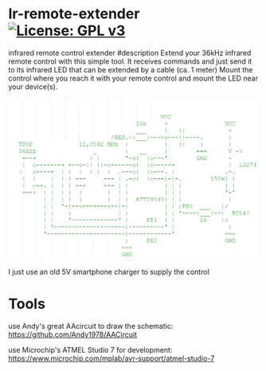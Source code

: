 # Ir-remote-extender [![License: GPL v3](https://img.shields.io/badge/License-GPL%20v3-blue.svg)](https://www.gnu.org/licenses/gpl-3.0)
infrared remote control extender
#description
Extend your 36kHz infrared remote control with this simple tool.
It receives commands and just send it to its infrared LED that can be extended by a cable (ca. 1 meter)
Mount the control where you reach it with your remote control and mount the LED near your device(s).

![Screenshot 1](https://github.com/hilch/Ir-remote-extender/blob/master/doc/screenshot_schematic.PNG)

I just use an old 5V smartphone charger to supply the control

# Tools
use Andy's great AAcircuit to draw the schematic:
https://github.com/Andy1978/AACircuit

use Microchip's ATMEL Studio 7 for development:
https://www.microchip.com/mplab/avr-support/atmel-studio-7
